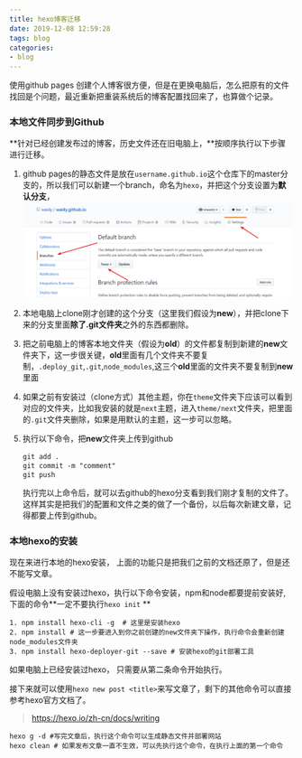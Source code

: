 ```yaml
---
title: hexo博客迁移
date: 2019-12-08 12:59:28
tags: blog
categories:
- blog
---
```


使用github pages 创建个人博客很方便，但是在更换电脑后，怎么把原有的文件找回是个问题，最近重新把重装系统后的博客配置找回来了，也算做个记录。

### 本地文件同步到Github

**针对已经创建发布过的博客，历史文件还在旧电脑上，**按顺序执行以下步骤进行迁移。

<!--more-->

1. github pages的静态文件是放在`username.github.io`这个仓库下的master分支的，所以我们可以新建一个branch，命名为`hexo`，并把这个分支设置为**默认分支**，![hexo](hexo博客迁移/hexo_migration.png)

2. 本地电脑上clone刚才创建的这个分支（这里我们假设为**new**），并把clone下来的分支里面**除了.git文件夹**之外的东西都删除。

3. 把之前电脑上的博客本地文件夹（假设为**old**）的文件都复制到新建的**new**文件夹下，这一步很关键，**old**里面有几个文件夹不要复制，`.deploy_git`,`.git`,`node_modules`,这三个**old**里面的文件夹不要复制到**new**里面

4. 如果之前有安装过（clone方式）其他主题，你在`theme`文件夹下应该可以看到对应的文件夹，比如我安装的就是`next`主题，进入`theme/next`文件夹，把里面的`.git`文件夹删除，如果是用默认的主题，这一步可以忽略。

5. 执行以下命令，把**new**文件夹上传到github

   ```git
   git add .
   git commit -m "comment"
   git push
   ```

   执行完以上命令后，就可以去github的hexo分支看到我们刚才复制的文件了。这样其实是把我们的配置和文件之类的做了一个备份，以后每次新建文章，记得都要上传到github。

### 本地hexo的安装

现在来进行本地的hexo安装， 上面的功能只是把我们之前的文档还原了，但是还不能写文章。

假设电脑上没有安装过hexo，执行以下命令安装，npm和node都要提前安装好, 下面的命令**一定不要执行`hexo init` **

```shell
1. npm install hexo-cli -g  # 这里是安装hexo
2. npm install # 这一步要进入到你之前创建的new文件夹下操作，执行命令会重新创建node_modules文件夹
3. npm install hexo-deployer-git --save # 安装hexo的git部署工具
```

如果电脑上已经安装过hexo， 只需要从第二条命令开始执行。

接下来就可以使用`hexo new post <title>`来写文章了，剩下的其他命令可以直接参考hexo官方文档了。

>  https://hexo.io/zh-cn/docs/writing 

```shell
hexo g -d #写完文章后，执行这个命令可以生成静态文件并部署网站
hexo clean # 如果发布文章一直不生效，可以先执行这个命令，在执行上面的第一个命令
```


